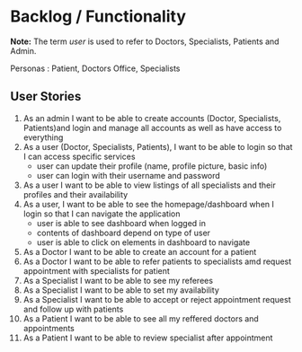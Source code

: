 # Backlog / Functionality
 
**Note:** The term *user* is used to refer to Doctors, Specialists, Patients and Admin.

Personas : Patient, Doctors Office, Specialists 
 
## User Stories
1. As an admin I want to be able to create accounts (Doctor, Specialists, Patients)and login and manage all accounts as well as have access to everything
2. As a user (Doctor, Specialists, Patients), I want to be able to login so that I can access specific services
    * user can update their profile (name, profile picture, basic info)
    * user can login with their username and password
3.  As a user I want to be able to view listings of all specialists and their profiles and their availability 
4. As a user, I want to be able to see the homepage/dashboard when I login so that I can navigate the application
    * user is able to see dashboard when logged in
    * contents of dashboard depend on type of user
    * user is able to click on elements in dashboard to navigate
5. As a Doctor I want to be able to create an account for a patient 
6. As a Doctor I want to be able to refer patients to specialists amd request appointment with specialists for patient 
7. As a Specialist I want to be able to see my referees
8. As a Specialist I want to be able to set my availability
9. As a Specialist I want to be able to accept or reject appointment request and follow up with patients
10. As a Patient I want to be able to see all my reffered doctors and appointments
11. As a Patient I want to be able to review specialist after appointment 
